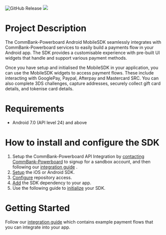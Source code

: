 ![GitHub Release](https://img.shields.io/github/v/release/CommBank-PowerBoard/powerboard-android-mobile-sdk)
[![](https://www.jitpack.io/v/CommBank-PowerBoard/powerboard-android-mobile-sdk.svg)](https://www.jitpack.io/#CommBank-PowerBoard/powerboard-android-mobile-sdk)

# Project Description

The CommBank-Powerboard Android MobileSDK seamlessly integrates with CommBank-Powerboard services to easily build a payments
flow in your Android app. The SDK provides a customisable experience with pre-built UI widgets that
handle and support various payment methods.

Once you have setup and initialised the MobileSDK in your application, you can use the MobileSDK
widgets to access payment flows. These include interacting with GooglePay, Paypal, Afterpay and Mastercard SRC. You can also
complete 3DS challenges, capture addresses, securely collect gift card details, and tokenise card
details.

# Requirements

- Android 7.0 (API level 24) and above

# How to install and configure the SDK

1. Setup the CommBank-Powerboard API Integration by [contacting CommBank-Powerboard](https://www.commbank.com.au/business/payments/take-online-payments/powerboard.html#support) to
   signup for a sandbox account, and then following
   our [integration guide](https://developer.powerboard.commbank.com.au/reference/mobile-sdk-initialise) .
2. [Setup](https://developer.powerboard.commbank.com.au/reference/mobile-sdk-installation#setup-the-powerboard-android-sdk)
   the iOS or Android SDK.
3. [Configure](https://developer.powerboard.commbank.com.au/reference/mobile-sdk-installation#step-1-configure-repository-access)
   repository access.
4. [Add](https://developer.powerboard.commbank.com.au/reference/mobile-sdk-installation#step-2-add-sdk-dependency)
   the SDK dependency to your app.
5. Use the following guide
   to [initialize](https://developer.powerboard.commbank.com.au/reference/mobile-sdk-initialise#initialize-the-android-sdk)
   your SDK.

# Getting Started

Follow
our [integration guide](https://developer.powerboard.commbank.com.au/reference/mobile-sdk-initialise)
which contains example payment flows that you can integrate into your app.
